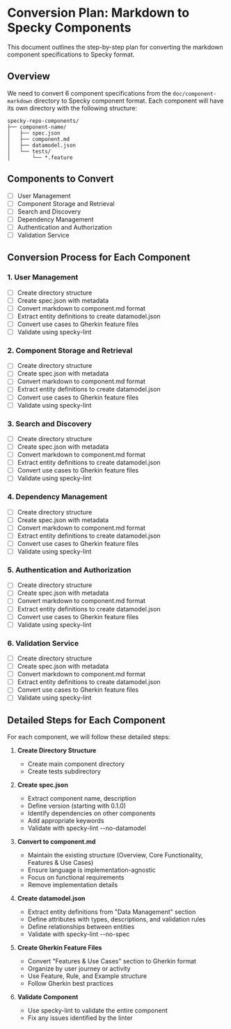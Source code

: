 # Conversion Plan: Markdown to Specky Components

This document outlines the step-by-step plan for converting the markdown component specifications to Specky format.

## Overview

We need to convert 6 component specifications from the `doc/component-markdown` directory to Specky component format. Each component will have its own directory with the following structure:

```
specky-repo-components/
├── component-name/
│   ├── spec.json
│   ├── component.md
│   ├── datamodel.json
│   └── tests/
│       └── *.feature
```

## Components to Convert

- [ ] User Management
- [ ] Component Storage and Retrieval
- [ ] Search and Discovery
- [ ] Dependency Management
- [ ] Authentication and Authorization
- [ ] Validation Service

## Conversion Process for Each Component

### 1. User Management

- [ ] Create directory structure
- [ ] Create spec.json with metadata
- [ ] Convert markdown to component.md format
- [ ] Extract entity definitions to create datamodel.json
- [ ] Convert use cases to Gherkin feature files
- [ ] Validate using specky-lint

### 2. Component Storage and Retrieval

- [ ] Create directory structure
- [ ] Create spec.json with metadata
- [ ] Convert markdown to component.md format
- [ ] Extract entity definitions to create datamodel.json
- [ ] Convert use cases to Gherkin feature files
- [ ] Validate using specky-lint

### 3. Search and Discovery

- [ ] Create directory structure
- [ ] Create spec.json with metadata
- [ ] Convert markdown to component.md format
- [ ] Extract entity definitions to create datamodel.json
- [ ] Convert use cases to Gherkin feature files
- [ ] Validate using specky-lint

### 4. Dependency Management

- [ ] Create directory structure
- [ ] Create spec.json with metadata
- [ ] Convert markdown to component.md format
- [ ] Extract entity definitions to create datamodel.json
- [ ] Convert use cases to Gherkin feature files
- [ ] Validate using specky-lint

### 5. Authentication and Authorization

- [ ] Create directory structure
- [ ] Create spec.json with metadata
- [ ] Convert markdown to component.md format
- [ ] Extract entity definitions to create datamodel.json
- [ ] Convert use cases to Gherkin feature files
- [ ] Validate using specky-lint

### 6. Validation Service

- [ ] Create directory structure
- [ ] Create spec.json with metadata
- [ ] Convert markdown to component.md format
- [ ] Extract entity definitions to create datamodel.json
- [ ] Convert use cases to Gherkin feature files
- [ ] Validate using specky-lint

## Detailed Steps for Each Component

For each component, we will follow these detailed steps:

1. **Create Directory Structure**
   - Create main component directory
   - Create tests subdirectory

2. **Create spec.json**
   - Extract component name, description
   - Define version (starting with 0.1.0)
   - Identify dependencies on other components
   - Add appropriate keywords
   - Validate with specky-lint --no-datamodel

3. **Convert to component.md**
   - Maintain the existing structure (Overview, Core Functionality, Features & Use Cases)
   - Ensure language is implementation-agnostic
   - Focus on functional requirements
   - Remove implementation details

4. **Create datamodel.json**
   - Extract entity definitions from "Data Management" section
   - Define attributes with types, descriptions, and validation rules
   - Define relationships between entities
   - Validate with specky-lint --no-spec

5. **Create Gherkin Feature Files**
   - Convert "Features & Use Cases" section to Gherkin format
   - Organize by user journey or activity
   - Use Feature, Rule, and Example structure
   - Follow Gherkin best practices

6. **Validate Component**
   - Use specky-lint to validate the entire component
   - Fix any issues identified by the linter